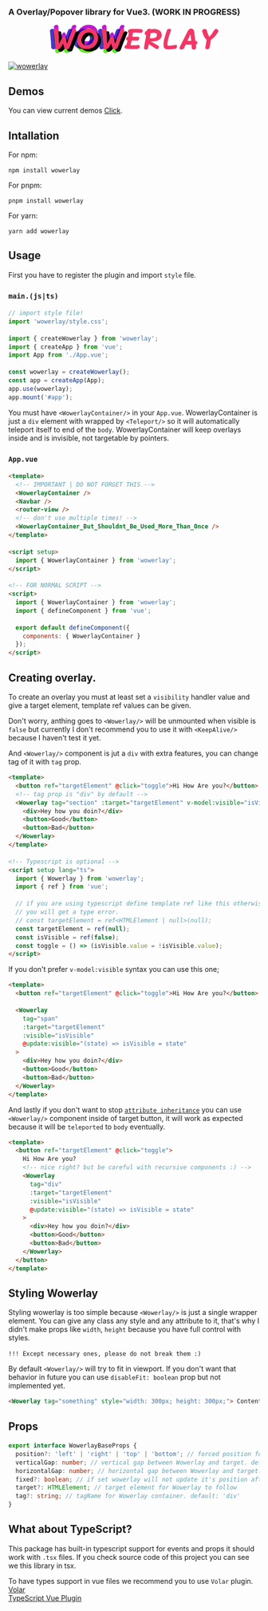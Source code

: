 ### A Overlay/Popover library for Vue3. (WORK IN PROGRESS)

<p align="center">
   <img src="md/wowerlay.png">
</p>

[![wowerlay](https://img.shields.io/npm/v/wowerlay)](https://npmjs.com/package/wowerlay)

## Demos

You can view current demos [Click](https://wowerlay.pages.dev).

## Intallation

For npm:

```
npm install wowerlay
```

For pnpm:

```
pnpm install wowerlay
```

For yarn:

```
yarn add wowerlay
```

## Usage

First you have to register the plugin and import `style` file.

### `main.(js|ts)`

```ts
// import style file!
import 'wowerlay/style.css';

import { createWowerlay } from 'wowerlay';
import { createApp } from 'vue';
import App from './App.vue';

const wowerlay = createWowerlay();
const app = createApp(App);
app.use(wowerlay);
app.mount('#app');
```

You must have `<WowerlayContainer/>` in your `App.vue`. WowerlayContainer is just a `div` element with wrapped by `<Teleport/>` so it will automatically teleport itself to end of the `body`. WowerlayContainer will keep overlays inside and is invisible, not targetable by pointers.

### `App.vue`

```html
<template>
  <!-- IMPORTANT | DO NOT FORGET THIS -->
  <WowerlayContainer />
  <Navbar />
  <router-view />
  <!-- don't use multiple times! -->
  <WowerlayContainer_But_Shouldnt_Be_Used_More_Than_Once />
</template>

<script setup>
  import { WowerlayContainer } from 'wowerlay';
</script>

<!-- FOR NORMAL SCRIPT -->
<script>
  import { WowerlayContainer } from 'wowerlay';
  import { defineComponent } from 'vue';

  export default defineComponent({
    components: { WowerlayContainer }
  });
</script>
```

## Creating overlay.

To create an overlay you must at least set a `visibility` handler value and give a target element, template ref values can be given.

Don't worry, anthing goes to `<Wowerlay/>` will be unmounted when visible is `false` but currently I don't recommend you to use it with `<KeepAlive/>` because I haven't test it yet.

And `<Wowerlay/>` component is jut a `div` with extra features, you can change tag of it with `tag` prop.

```html
<template>
  <button ref="targetElement" @click="toggle">Hi How Are you?</button>
  <!-- tag prop is "div" by default -->
  <Wowerlay tag="section" :target="targetElement" v-model:visible="isVisible">
    <div>Hey how you doin?</div>
    <button>Good</button>
    <button>Bad</button>
  </Wowerlay>
</template>

<!-- Typescript is optional -->
<script setup lang="ts">
  import { Wowerlay } from 'wowerlay';
  import { ref } from 'vue';

  // if you are using typescript define template ref like this otherwise
  // you will get a type error.
  // const targetElement = ref<HTMLElement | null>(null);
  const targetElement = ref(null);
  const isVisible = ref(false);
  const toggle = () => (isVisible.value = !isVisible.value);
</script>
```

If you don't prefer `v-model:visible` syntax you can use this one;

```html
<template>
  <button ref="targetElement" @click="toggle">Hi How Are you?</button>

  <Wowerlay
    tag="span"
    :target="targetElement"
    :visible="isVisible"
    @update:visible="(state) => isVisible = state"
  >
    <div>Hey how you doin?</div>
    <button>Good</button>
    <button>Bad</button>
  </Wowerlay>
</template>
```

And lastly if you don't want to stop [`attribute inheritance`](https://v3.vuejs.org/guide/component-attrs.html#attribute-inheritance) you can use
`<Wowerlay/>` component inside of target button, it will work as expected because it will be `teleported` to `body` eventually.

```html
<template>
  <button ref="targetElement" @click="toggle">
    Hi How Are you?
    <!-- nice right? but be careful with recursive components :) -->
    <Wowerlay
      tag="div"
      :target="targetElement"
      :visible="isVisible"
      @update:visible="(state) => isVisible = state"
    >
      <div>Hey how you doin?</div>
      <button>Good</button>
      <button>Bad</button>
    </Wowerlay>
  </button>
</template>
```

## Styling Wowerlay

Styling wowerlay is too simple because `<Wowerlay/>` is just a single wrapper element. You can give any class any style and any attribute to it, that's why I didn't make props like `width`, `height` because you have full control with styles.

`!!! Except necessary ones, please do not break them :)`

By default `<Wowerlay/>` will try to fit in viewport. If you don't want that behavior in future you can use `disableFit: boolean` prop but not implemented yet.

```html
<Wowerlay tag="something" style="width: 300px; height: 300px;"> Content Goes Here </Wowerlay>
```

## Props

```ts
export interface WowerlayBaseProps {
  position?: 'left' | 'right' | 'top' | 'bottom'; // forced position for Wowerlay. default: bottom
  verticalGap: number; // vertical gap between Wowerlay and target. default: 0
  horizontalGap: number; // horizontal gap between Wowerlay and target. default: 0
  fixed?: boolean; // if set wowerlay will not update it's position after mount
  target?: HTMLElement; // target element for Wowerlay to follow
  tag?: string; // tagName for Wowerlay container. default: 'div'
}
```

## What about TypeScript?

This package has built-in typescript support for events and props it should work with `.tsx` files. If you check source code of this project you can see we this library in tsx.

To have types support in vue files we recommend you to use `Volar` plugin. <br>
[Volar](https://marketplace.visualstudio.com/items?itemName=johnsoncodehk.volar) <br>
[TypeScript Vue Plugin](https://marketplace.visualstudio.com/items?itemName=johnsoncodehk.vscode-typescript-vue-plugin)
